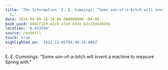 ```yaml
---
title: 'The Information: E. E. Cummings: “Some son-of-a-bitch will invent a machine
  t…'
date: 2016-04-09 18:16:00.600000000 -04:00
book_uuid: 484271b9-e2c0-47ed-83de-63c23de48d95
location: '0.453594'
source: readmill
touch: true
highlighted_on: '2012-11-05T04:48:26.000Z'
---
```


E. E. Cummings: “Some son-of-a-bitch will invent a machine to measure Spring with.”